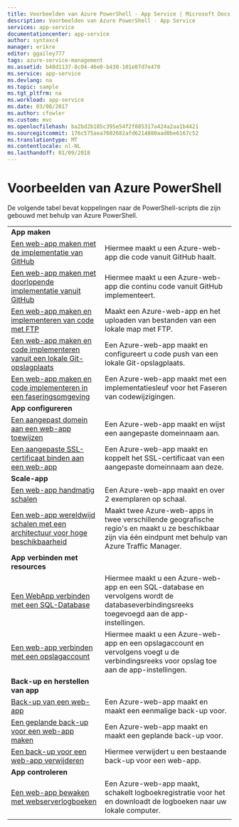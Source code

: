 ```yaml
---
title: Voorbeelden van Azure PowerShell - App Service | Microsoft Docs
description: Voorbeelden van Azure PowerShell - App Service
services: app-service
documentationcenter: app-service
author: syntaxc4
manager: erikre
editor: ggailey777
tags: azure-service-management
ms.assetid: b48d1137-8c04-46e0-b430-101e07d7e470
ms.service: app-service
ms.devlang: na
ms.topic: sample
ms.tgt_pltfrm: na
ms.workload: app-service
ms.date: 03/08/2017
ms.author: cfowler
ms.custom: mvc
ms.openlocfilehash: ba2bd2b185c395e54f2f085317a424a2aa1b4421
ms.sourcegitcommit: 176c575aea7602682afd6214880aad0be6167c52
ms.translationtype: MT
ms.contentlocale: nl-NL
ms.lasthandoff: 01/09/2018
---
```

# <a name="azure-powershell-samples"></a>Voorbeelden van Azure PowerShell

De volgende tabel bevat koppelingen naar de PowerShell-scripts die zijn gebouwd met behulp van Azure PowerShell.

| | |
|-|-|
|**App maken**||
| [Een web-app maken met de implementatie van GitHub](./scripts/app-service-powershell-deploy-github.md?toc=%2fpowershell%2fmodule%2ftoc.json)| Hiermee maakt u een Azure-web-app die code vanuit GitHub haalt. |
| [Een web-app maken met doorlopende implementatie vanuit GitHub](./scripts/app-service-powershell-continuous-deployment-github.md?toc=%2fpowershell%2fmodule%2ftoc.json)| Hiermee maakt u een Azure-web-app die continu code vanuit GitHub implementeert. |
| [Een web-app maken en implementeren van code met FTP](./scripts/app-service-powershell-deploy-ftp.md?toc=%2fpowershell%2fmodule%2ftoc.json) | Maakt een Azure-web-app en het uploaden van bestanden van een lokale map met FTP. |
| [Een web-app maken en code implementeren vanuit een lokale Git-opslagplaats](./scripts/app-service-powershell-deploy-local-git.md?toc=%2fpowershell%2fmodule%2ftoc.json) | Een Azure-web-app maakt en configureert u code push van een lokale Git-opslagplaats. |
| [Een web-app maken en code implementeren in een faseringsomgeving](./scripts/app-service-powershell-deploy-staging-environment.md?toc=%2fpowershell%2fmodule%2ftoc.json) | Een Azure-web-app maakt met een implementatiesleuf voor het Faseren van codewijzigingen. |
|**App configureren**||
| [Een aangepast domein aan een web-app toewijzen](./scripts/app-service-powershell-configure-custom-domain.md?toc=%2fpowershell%2fmodule%2ftoc.json)| Een Azure-web-app maakt en wijst een aangepaste domeinnaam aan. |
| [Een aangepaste SSL-certificaat binden aan een web-app](./scripts/app-service-powershell-configure-ssl-certificate.md?toc=%2fpowershell%2fmodule%2ftoc.json)| Een Azure-web-app maakt en koppelt het SSL-certificaat van een aangepaste domeinnaam aan deze. |
|**Scale-app**||
| [Een web-app handmatig schalen](./scripts/app-service-powershell-scale-manual.md?toc=%2fpowershell%2fmodule%2ftoc.json) | Een Azure-web-app maakt en over 2 exemplaren op schaal. |
| [Een web-app wereldwijd schalen met een architectuur voor hoge beschikbaarheid](./scripts/app-service-powershell-scale-high-availability.md?toc=%2fpowershell%2fmodule%2ftoc.json) | Maakt twee Azure-web-apps in twee verschillende geografische regio's en maakt u ze beschikbaar zijn via één eindpunt met behulp van Azure Traffic Manager. |
|**App verbinden met resources**||
| [Een WebApp verbinden met een SQL-Database](./scripts/app-service-powershell-connect-to-sql.md?toc=%2fpowershell%2fmodule%2ftoc.json)| Hiermee maakt u een Azure-web-app en een SQL-database en vervolgens wordt de databaseverbindingsreeks toegevoegd aan de app-instellingen. |
| [Een web-app verbinden met een opslagaccount](./scripts/app-service-powershell-connect-to-storage.md?toc=%2fpowershell%2fmodule%2ftoc.json)| Hiermee maakt u een Azure-web-app en een opslagaccount en vervolgens voegt u de verbindingsreeks voor opslag toe aan de app-instellingen. |
|**Back-up en herstellen van app**||
| [Back-up van een web-app](./scripts/app-service-powershell-backup-onetime.md?toc=%2fpowershell%2fmodule%2ftoc.json) | Een Azure-web-app maakt en maakt een eenmalige back-up voor. |
| [Een geplande back-up voor een web-app maken](./scripts/app-service-powershell-backup-scheduled.md?toc=%2fpowershell%2fmodule%2ftoc.json) | Een Azure-web-app maakt en maakt een geplande back-up voor. |
| [Een back-up voor een web-app verwijderen](./scripts/app-service-powershell-backup-delete.md?toc=%2fpowershell%2fmodule%2ftoc.json) | Hiermee verwijdert u een bestaande back-up voor een web-app. |
|**App controleren**||
| [Een web-app bewaken met webserverlogboeken](./scripts/app-service-powershell-monitor.md?toc=%2fpowershell%2fmodule%2ftoc.json) | Een Azure-web-app maakt, schakelt logboekregistratie voor het en downloadt de logboeken naar uw lokale computer. |
| | |
